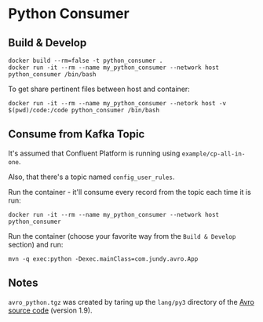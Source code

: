 # Python Consumer 


## Build & Develop
```
docker build --rm=false -t python_consumer .
docker run -it --rm --name my_python_consumer --network host python_consumer /bin/bash
```

To get share pertinent files between host and container:

```
docker run -it --rm --name my_python_consumer --netork host -v $(pwd)/code:/code python_consumer /bin/bash
```

## Consume from Kafka Topic
It's assumed that Confluent Platform is running using `example/cp-all-in-one`.

Also, that there's a topic named `config_user_rules`.

Run the container - it'll consume every record from the topic each time it is run:

```
docker run -it --rm --name my_python_consumer --network host python_consumer
```

Run the container (choose your favorite way from the `Build & Develop` section) and run:

```
mvn -q exec:python -Dexec.mainClass=com.jundy.avro.App
```

## Notes
`avro_python.tgz` was created by taring up the `lang/py3` directory of the [Avro source code](http://avro.apache.org/releases.html) (version 1.9).
